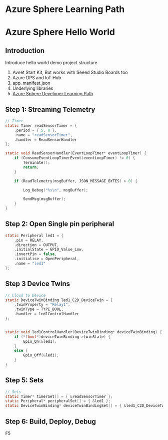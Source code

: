 # Azure Sphere Learning Path

# Azure Sphere Hello World



## Introduction

Introduce hello world demo project structure

1. Avnet Start Kit, But works with Seeed Studio Boards too
2. Azure DPS and IoT Hub
3. app_manifest.json
4. Underlying libraries
5. [Azure Sphere Developer Learning Path](http://aka.ms/azure-sphere-developer-learning-path)


## Step 1: Streaming Telemetry

```c
// Timer
static Timer readSensorTimer = {
	.period = { 5, 0 },
	.name = "readSensorTimer",
	.handler = ReadSensorHandler
};

static void ReadSensorHandler(EventLoopTimer* eventLoopTimer) {
	if (ConsumeEventLoopTimerEvent(eventLoopTimer) != 0) {
		Terminate();
		return;
	}

	if (ReadTelemetry(msgBuffer, JSON_MESSAGE_BYTES) > 0) {

		Log_Debug("%s\n", msgBuffer);

		SendMsg(msgBuffer);
	}
}
```

## Step 2: Open Single pin peripheral

```c
static Peripheral led1 = {
	.pin = RELAY,
	.direction = OUTPUT,
	.initialState = GPIO_Value_Low,
	.invertPin = false,
	.initialise = OpenPeripheral,
	.name = "led1"
};
```

## Step 3 Device Twins

```c
// Cloud to Device
static DeviceTwinBinding led1_C2D_DeviceTwin = {
	.twinProperty = "Relay1",
	.twinType = TYPE_BOOL,
	.handler = led1ControlHandler
};


static void led1ControlHandler(DeviceTwinBinding* deviceTwinBinding) {
	if (*(bool*)deviceTwinBinding->twinState) {
		Gpio_On(&led1);
	}
	else {
		Gpio_Off(&led1);
	}
}
```

## Step 5: Sets

```c
// Sets
static Timer* timerSet[] = { &readSensorTimer };
static Peripheral* peripheralSet[] = { &led1 };
static DeviceTwinBinding* deviceTwinBindingSet[] = { &led1_C2D_DeviceTwin };
```

## Step 6: Build, Deploy, Debug

<kbd>F5</kbd>

